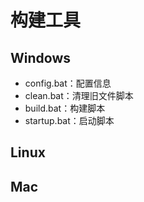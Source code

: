 # 构建工具

## Windows

- config.bat：配置信息
- clean.bat：清理旧文件脚本
- build.bat：构建脚本
- startup.bat：启动脚本

## Linux

## Mac